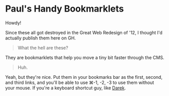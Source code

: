 # Paul's Handy Bookmarklets

Howdy!

Since these all got destroyed in the Great Web Redesign of '12, I thought I'd actually publish them here on GH.

 > What the hell are these?

They are bookmarklets that help you move a tiny bit faster through the CMS.

 > Huh.

Yeah, but they're nice.  Put them in your bookmarks bar as the first, second, and third links, and you'll be able to use ⌘-1, -2, -3 to use them without your mouse.  If you're a keyboard shortcut guy, like [Darek](mailto:darekj@teamddm.com).